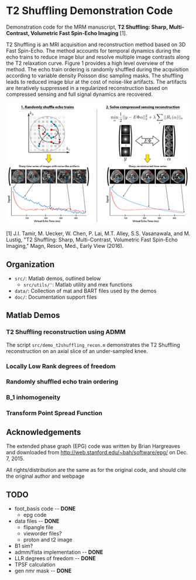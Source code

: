 # T2 Shuffling Demonstration Code
Demonstration code for the MRM manuscript,
__T2 Shuffling: Sharp, Multi-Contrast, Volumetric Fast Spin-Echo Imaging__ [1].

T2 Shuffling is an MRI acquisition and reconstruction method based on 3D Fast Spin-Echo. The method accounts for temporal
dynamics during the echo trains to reduce image blur and resolve multiple image contrasts along the T2 relaxation curve.
Figure 1 provides a high level overview of the method. The echo train ordering is randomly shuffled during the
acquisition according to variable density Poisson disc sampling masks. The shuffling leads to reduced image blur at the
cost of noise-like artifacts. The artifacts are iteratively suppressed in a regularized reconstruction based on
compressed sensing and full signal dynamics are recovered.

![](doc/images/t2shuffling-overview.png?raw=true)

[1] J.I. Tamir, M. Uecker, W. Chen, P. Lai, M.T. Alley, S.S. Vasanawala, and M. Lustig, "T2 Shuffling: Sharp,
Multi-Contrast, Volumetric Fast Spin-Echo Imaging," Magn, Reson, Med., Early View (2016).

## Organization
* `src/`: Matlab demos, outlined below
  * `src/utils/'`: Matlab utility and mex functions
* `data/`: Collection of mat and BART files used by the demos
* `doc/`: Documentation support files

## Matlab Demos

### T2 Shuffling reconstruction using ADMM
The script `src/demo_t2shuffling_recon.m` demonstrates the T2 Shuffling reconstruction on an axial slice of an
under-sampled knee.

### Locally Low Rank degrees of freedom

### Randomly shuffled echo train ordering

### B_1 inhomogeneity

### Transform Point Spread Function


## Acknowledgements
The extended phase graph (EPG) code
was written by Brian Hargreaves and downloaded
from http://web.stanford.edu/~bah/software/epg/
on Dec. 7, 2015.

All rights/distribution are the same as for the original code,
and should cite the original author and webpage


## TODO
* foot_basis code -- __DONE__
  * epg code
* data files -- __DONE__
  * flipangle file
  * vieworder files?
  * proton and t2 image
* B1 sim?
* admm/fista implementation -- __DONE__
* LLR degrees of freedom -- __DONE__
* TPSF calculation
* gen nmr mask -- __DONE__

